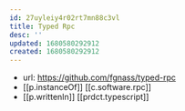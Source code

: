 ```yaml
---
id: 27uyleiy4r02rt7mn88c3vl
title: Typed Rpc
desc: ''
updated: 1680580292912
created: 1680580292912
---
```


- url: https://github.com/fgnass/typed-rpc
- [[p.instanceOf]]  [[c.software.rpc]]
- [[p.writtenIn]] [[prdct.typescript]]